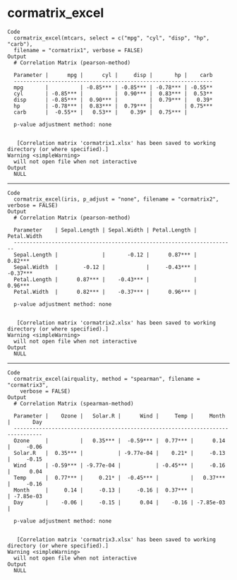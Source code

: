 # cormatrix_excel

    Code
      cormatrix_excel(mtcars, select = c("mpg", "cyl", "disp", "hp", "carb"),
      filename = "cormatrix1", verbose = FALSE)
    Output
      # Correlation Matrix (pearson-method)
      
      Parameter |      mpg |      cyl |     disp |       hp |    carb
      ---------------------------------------------------------------
      mpg       |          | -0.85*** | -0.85*** | -0.78*** | -0.55**
      cyl       | -0.85*** |          |  0.90*** |  0.83*** |  0.53**
      disp      | -0.85*** |  0.90*** |          |  0.79*** |   0.39*
      hp        | -0.78*** |  0.83*** |  0.79*** |          | 0.75***
      carb      |  -0.55** |   0.53** |    0.39* |  0.75*** |        
      
      p-value adjustment method: none
      
      
       [Correlation matrix 'cormatrix1.xlsx' has been saved to working directory (or where specified).]
    Warning <simpleWarning>
      will not open file when not interactive
    Output
      NULL

---

    Code
      cormatrix_excel(iris, p_adjust = "none", filename = "cormatrix2", verbose = FALSE)
    Output
      # Correlation Matrix (pearson-method)
      
      Parameter    | Sepal.Length | Sepal.Width | Petal.Length | Petal.Width
      ----------------------------------------------------------------------
      Sepal.Length |              |       -0.12 |      0.87*** |     0.82***
      Sepal.Width  |        -0.12 |             |     -0.43*** |    -0.37***
      Petal.Length |      0.87*** |    -0.43*** |              |     0.96***
      Petal.Width  |      0.82*** |    -0.37*** |      0.96*** |            
      
      p-value adjustment method: none
      
      
       [Correlation matrix 'cormatrix2.xlsx' has been saved to working directory (or where specified).]
    Warning <simpleWarning>
      will not open file when not interactive
    Output
      NULL

---

    Code
      cormatrix_excel(airquality, method = "spearman", filename = "cormatrix3",
        verbose = FALSE)
    Output
      # Correlation Matrix (spearman-method)
      
      Parameter |    Ozone |   Solar.R |      Wind |     Temp |     Month |       Day
      -------------------------------------------------------------------------------
      Ozone     |          |   0.35*** |  -0.59*** |  0.77*** |      0.14 |     -0.06
      Solar.R   |  0.35*** |           | -9.77e-04 |    0.21* |     -0.13 |     -0.15
      Wind      | -0.59*** | -9.77e-04 |           | -0.45*** |     -0.16 |      0.04
      Temp      |  0.77*** |     0.21* |  -0.45*** |          |   0.37*** |     -0.16
      Month     |     0.14 |     -0.13 |     -0.16 |  0.37*** |           | -7.85e-03
      Day       |    -0.06 |     -0.15 |      0.04 |    -0.16 | -7.85e-03 |          
      
      p-value adjustment method: none
      
      
       [Correlation matrix 'cormatrix3.xlsx' has been saved to working directory (or where specified).]
    Warning <simpleWarning>
      will not open file when not interactive
    Output
      NULL

